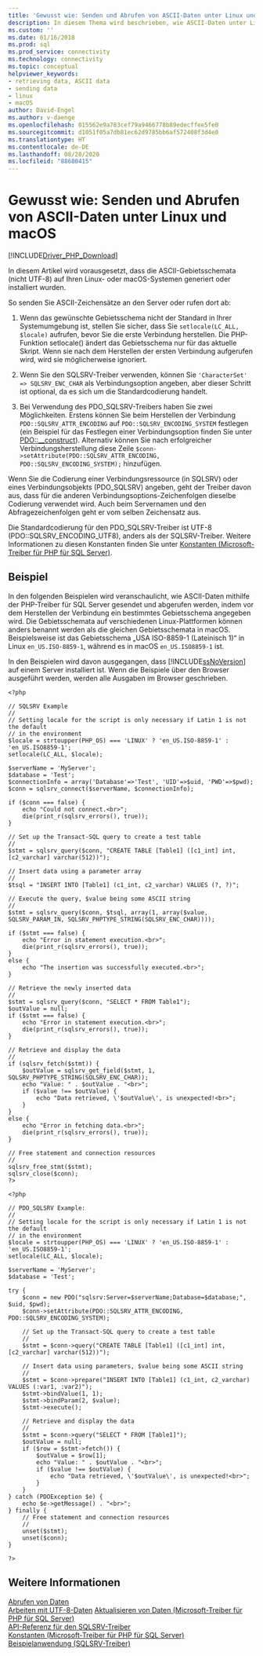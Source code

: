 ```yaml
---
title: 'Gewusst wie: Senden und Abrufen von ASCII-Daten unter Linux und macOS (SQL)'
description: In diesem Thema wird beschrieben, wie ASCII-Daten unter Linux und macOS bei Verwendung der Microsoft-Treiber für PHP für SQL Server gesendet und abgerufen werden können.
ms.custom: ''
ms.date: 01/16/2018
ms.prod: sql
ms.prod_service: connectivity
ms.technology: connectivity
ms.topic: conceptual
helpviewer_keywords:
- retrieving data, ASCII data
- sending data
- linux
- macOS
author: David-Engel
ms.author: v-daenge
ms.openlocfilehash: 015562e9a783cef79a9466778b89edecffee5fe0
ms.sourcegitcommit: d1051f05a7db81ec62d9785bb6af572408f3d4e0
ms.translationtype: HT
ms.contentlocale: de-DE
ms.lasthandoff: 08/20/2020
ms.locfileid: "88680415"
---
```

# <a name="how-to-send-and-retrieve-ascii-data-in-linux-and-macos"></a>Gewusst wie: Senden und Abrufen von ASCII-Daten unter Linux und macOS 
[!INCLUDE[Driver_PHP_Download](../../includes/driver_php_download.md)]

In diesem Artikel wird vorausgesetzt, dass die ASCII-Gebietsschemata (nicht UTF-8) auf Ihren Linux- oder macOS-Systemen generiert oder installiert wurden. 

So senden Sie ASCII-Zeichensätze an den Server oder rufen dort ab:  

1.  Wenn das gewünschte Gebietsschema nicht der Standard in Ihrer Systemumgebung ist, stellen Sie sicher, dass Sie `setlocale(LC_ALL, $locale)` aufrufen, bevor Sie die erste Verbindung herstellen. Die PHP-Funktion setlocale() ändert das Gebietsschema nur für das aktuelle Skript. Wenn sie nach dem Herstellen der ersten Verbindung aufgerufen wird, wird sie möglicherweise ignoriert.
 
2.  Wenn Sie den SQLSRV-Treiber verwenden, können Sie `'CharacterSet' => SQLSRV_ENC_CHAR` als Verbindungsoption angeben, aber dieser Schritt ist optional, da es sich um die Standardcodierung handelt.

3.  Bei Verwendung des PDO_SQLSRV-Treibers haben Sie zwei Möglichkeiten. Erstens können Sie beim Herstellen der Verbindung `PDO::SQLSRV_ATTR_ENCODING` auf `PDO::SQLSRV_ENCODING_SYSTEM` festlegen (ein Beispiel für das Festlegen einer Verbindungsoption finden Sie unter [PDO::__construct](../../connect/php/pdo-construct.md)). Alternativ können Sie nach erfolgreicher Verbindungsherstellung diese Zeile `$conn->setAttribute(PDO::SQLSRV_ATTR_ENCODING, PDO::SQLSRV_ENCODING_SYSTEM);` hinzufügen. 
  
Wenn Sie die Codierung einer Verbindungsressource (in SQLSRV) oder eines Verbindungsobjekts (PDO_SQLSRV) angeben, geht der Treiber davon aus, dass für die anderen Verbindungsoptions-Zeichenfolgen dieselbe Codierung verwendet wird. Auch beim Servernamen und den Abfragezeichenfolgen geht er vom selben Zeichensatz aus.  
  
Die Standardcodierung für den PDO_SQLSRV-Treiber ist UTF-8 (PDO::SQLSRV_ENCODING_UTF8), anders als der SQLSRV-Treiber. Weitere Informationen zu diesen Konstanten finden Sie unter [Konstanten &#40;Microsoft-Treiber für PHP für SQL Server&#41;](../../connect/php/constants-microsoft-drivers-for-php-for-sql-server.md). 
  
## <a name="example"></a>Beispiel  
In den folgenden Beispielen wird veranschaulicht, wie ASCII-Daten mithilfe der PHP-Treiber für SQL Server gesendet und abgerufen werden, indem vor dem Herstellen der Verbindung ein bestimmtes Gebietsschema angegeben wird. Die Gebietsschemata auf verschiedenen Linux-Plattformen können anders benannt werden als die gleichen Gebietsschemata in macOS. Beispielsweise ist das Gebietsschema „USA ISO-8859-1 (Lateinisch 1)“ in Linux `en_US.ISO-8859-1`, während es in macOS `en_US.ISO8859-1` ist.
  
In den Beispielen wird davon ausgegangen, dass [!INCLUDE[ssNoVersion](../../includes/ssnoversion-md.md)] auf einem Server installiert ist. Wenn die Beispiele über den Browser ausgeführt werden, werden alle Ausgaben im Browser geschrieben.  
  
```  
<?php  
  
// SQLSRV Example
//
// Setting locale for the script is only necessary if Latin 1 is not the default 
// in the environment
$locale = strtoupper(PHP_OS) === 'LINUX' ? 'en_US.ISO-8859-1' : 'en_US.ISO8859-1';
setlocale(LC_ALL, $locale);
        
$serverName = 'MyServer';
$database = 'Test';
$connectionInfo = array('Database'=>'Test', 'UID'=>$uid, 'PWD'=>$pwd);
$conn = sqlsrv_connect($serverName, $connectionInfo);
  
if ($conn === false) {
    echo "Could not connect.<br>";  
    die(print_r(sqlsrv_errors(), true));
}  
  
// Set up the Transact-SQL query to create a test table
//   
$stmt = sqlsrv_query($conn, "CREATE TABLE [Table1] ([c1_int] int, [c2_varchar] varchar(512))");

// Insert data using a parameter array 
//
$tsql = "INSERT INTO [Table1] (c1_int, c2_varchar) VALUES (?, ?)";
  
// Execute the query, $value being some ASCII string
//   
$stmt = sqlsrv_query($conn, $tsql, array(1, array($value, SQLSRV_PARAM_IN, SQLSRV_PHPTYPE_STRING(SQLSRV_ENC_CHAR))));
  
if ($stmt === false) {
    echo "Error in statement execution.<br>";  
    die(print_r(sqlsrv_errors(), true));  
}  
else {  
    echo "The insertion was successfully executed.<br>";  
}  
  
// Retrieve the newly inserted data
//   
$stmt = sqlsrv_query($conn, "SELECT * FROM Table1");
$outValue = null;  
if ($stmt === false) {  
    echo "Error in statement execution.<br>";  
    die(print_r(sqlsrv_errors(), true));  
}  
  
// Retrieve and display the data
//   
if (sqlsrv_fetch($stmt)) {  
    $outValue = sqlsrv_get_field($stmt, 1, SQLSRV_PHPTYPE_STRING(SQLSRV_ENC_CHAR));
    echo "Value: " . $outValue . "<br>";
    if ($value !== $outValue) {
        echo "Data retrieved, \'$outValue\', is unexpected!<br>";
    }
}  
else {  
    echo "Error in fetching data.<br>";  
    die(print_r(sqlsrv_errors(), true));  
}  

// Free statement and connection resources
//   
sqlsrv_free_stmt($stmt);  
sqlsrv_close($conn);  
?>  
```  
  
```
<?php  
  
// PDO_SQLSRV Example:
//
// Setting locale for the script is only necessary if Latin 1 is not the default 
// in the environment
$locale = strtoupper(PHP_OS) === 'LINUX' ? 'en_US.ISO-8859-1' : 'en_US.ISO8859-1';
setlocale(LC_ALL, $locale);
        
$serverName = 'MyServer';
$database = 'Test';

try {
    $conn = new PDO("sqlsrv:Server=$serverName;Database=$database;", $uid, $pwd);
    $conn->setAttribute(PDO::SQLSRV_ATTR_ENCODING, PDO::SQLSRV_ENCODING_SYSTEM);
    
    // Set up the Transact-SQL query to create a test table
    //   
    $stmt = $conn->query("CREATE TABLE [Table1] ([c1_int] int, [c2_varchar] varchar(512))");
    
    // Insert data using parameters, $value being some ASCII string
    //
    $stmt = $conn->prepare("INSERT INTO [Table1] (c1_int, c2_varchar) VALUES (:var1, :var2)");
    $stmt->bindValue(1, 1);
    $stmt->bindParam(2, $value);
    $stmt->execute();
    
    // Retrieve and display the data
    //
    $stmt = $conn->query("SELECT * FROM [Table1]");
    $outValue = null;
    if ($row = $stmt->fetch()) {
        $outValue = $row[1];
        echo "Value: " . $outValue . "<br>";
        if ($value !== $outValue) {
            echo "Data retrieved, \'$outValue\', is unexpected!<br>";
        }
    }
} catch (PDOException $e) {
    echo $e->getMessage() . "<br>";
} finally {
    // Free statement and connection resources
    //
    unset($stmt);
    unset($conn);
}

?>  
```  

## <a name="see-also"></a>Weitere Informationen  
[Abrufen von Daten](../../connect/php/retrieving-data.md)  
[Arbeiten mit UTF-8-Daten](../../connect/php/how-to-send-and-retrieve-utf-8-data-using-built-in-utf-8-support.md)
[Aktualisieren von Daten &#40;Microsoft-Treiber für PHP für SQL Server&#41;](../../connect/php/updating-data-microsoft-drivers-for-php-for-sql-server.md)  
[API-Referenz für den SQLSRV-Treiber](../../connect/php/sqlsrv-driver-api-reference.md)  
[Konstanten &#40;Microsoft-Treiber für PHP für SQL Server&#41;](../../connect/php/constants-microsoft-drivers-for-php-for-sql-server.md)  
[Beispielanwendung &#40;SQLSRV-Treiber&#41;](../../connect/php/example-application-sqlsrv-driver.md)  
  
